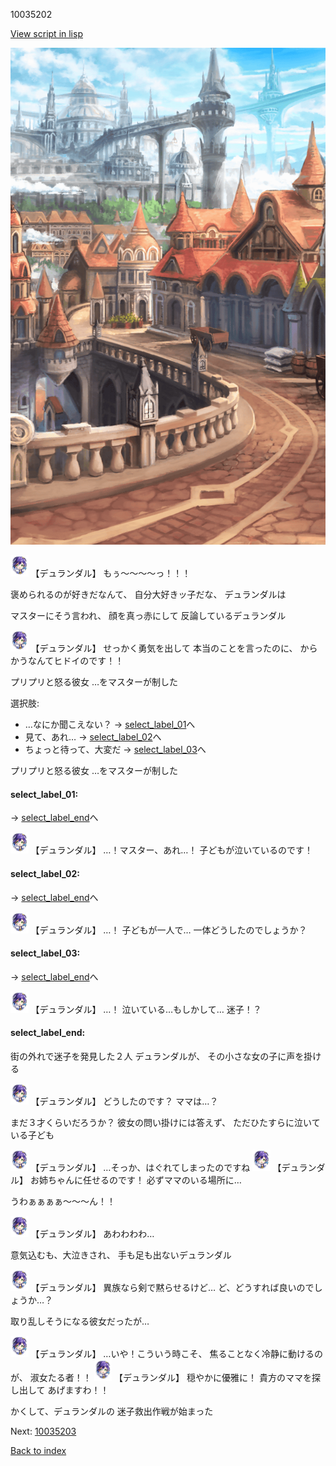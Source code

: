 10035202

[View script in lisp](../scripts/10035202.txt)

![town.png](../images/backgrounds/town.png)

<img src="../images/units/100351.png" alt="100351.png" height="34"/>
【デュランダル】
もぅ～～～～っ！！！

褒められるのが好きだなんて、
自分大好きッ子だな、
デュランダルは

マスターにそう言われ、
顔を真っ赤にして
反論しているデュランダル

<img src="../images/units/100351.png" alt="100351.png" height="34"/>
【デュランダル】
せっかく勇気を出して
本当のことを言ったのに、
からかうなんてヒドイのです！！

プリプリと怒る彼女
…をマスターが制した

選択肢:
- …なにか聞こえない？ → [select_label_01](#select_label_01)へ
- 見て、あれ… → [select_label_02](#select_label_02)へ
- ちょっと待って、大変だ → [select_label_03](#select_label_03)へ

プリプリと怒る彼女
…をマスターが制した

#### select_label_01:
 → [select_label_end](#select_label_end)へ

<img src="../images/units/100351.png" alt="100351.png" height="34"/>
【デュランダル】
…！マスター、あれ…！
子どもが泣いているのです！

#### select_label_02:
 → [select_label_end](#select_label_end)へ

<img src="../images/units/100351.png" alt="100351.png" height="34"/>
【デュランダル】
…！
子どもが一人で…
一体どうしたのでしょうか？

#### select_label_03:
 → [select_label_end](#select_label_end)へ

<img src="../images/units/100351.png" alt="100351.png" height="34"/>
【デュランダル】
…！
泣いている…もしかして…
迷子！？

#### select_label_end:

街の外れで迷子を発見した２人
デュランダルが、
その小さな女の子に声を掛ける

<img src="../images/units/100351.png" alt="100351.png" height="34"/>
【デュランダル】
どうしたのです？
ママは…？

まだ３才くらいだろうか？
彼女の問い掛けには答えず、
ただひたすらに泣いている子ども

<img src="../images/units/100351.png" alt="100351.png" height="34"/>
【デュランダル】
…そっか、はぐれてしまったのですね

<img src="../images/units/100351.png" alt="100351.png" height="34"/>
【デュランダル】
お姉ちゃんに任せるのです！
必ずママのいる場所に…

うわぁぁぁぁ～～～ん！！

<img src="../images/units/100351.png" alt="100351.png" height="34"/>
【デュランダル】
あわわわわ…

意気込むも、大泣きされ、
手も足も出ないデュランダル

<img src="../images/units/100351.png" alt="100351.png" height="34"/>
【デュランダル】
異族なら剣で黙らせるけど…
ど、どうすれば良いのでしょうか…？

取り乱しそうになる彼女だったが…

<img src="../images/units/100351.png" alt="100351.png" height="34"/>
【デュランダル】
…いや！こういう時こそ、
焦ることなく冷静に動けるのが、
淑女たる者！！

<img src="../images/units/100351.png" alt="100351.png" height="34"/>
【デュランダル】
穏やかに優雅に！
貴方のママを探し出して
あげますわ！！

かくして、デュランダルの
迷子救出作戦が始まった


Next: [10035203](10035203.md)

[Back to index](index.md)
